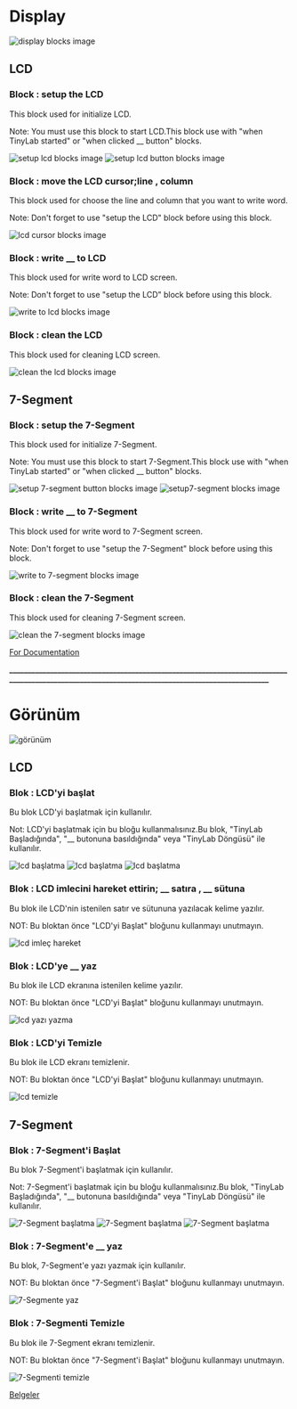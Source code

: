 # Display
![display blocks image](../../_assets/display.PNG)

## LCD

### Block : setup the LCD

This block used for initialize LCD.

Note: You must use this block to start LCD.This block use with  "when TinyLab started" or "when clicked __ button" blocks.

![setup lcd blocks image](../../_assets/setup_lcd.PNG)
![setup lcd button  blocks image](../../_assets/setup_lcd_button.PNG)

### Block : move the LCD cursor;line __, column__

This block used for choose the line and column  that you want to write word.

Note: Don't forget to use "setup the LCD" block before using this block.

![lcd cursor blocks image](../../_assets/lcd_cursor.PNG)

### Block : write __ to LCD

This block used for write word to LCD screen.

Note: Don't forget to use "setup the LCD" block before using this block.

![write to lcd blocks image](../../_assets/write_lcd.PNG)

### Block : clean the LCD

This block used for cleaning LCD screen. 

![clean the lcd blocks image](../../_assets/clean_the_lcd_block.PNG)

## 7-Segment

### Block : setup the 7-Segment

This block used for initialize 7-Segment.

Note:  You must use this block to start 7-Segment.This block use with  "when TinyLab started" or "when clicked __ button" blocks.

![setup 7-segment button blocks image](../../_assets/setup_7_button.PNG) 
![setup7-segment  blocks image](../../_assets/setup_7_segment.PNG)

### Block : write __ to 7-Segment

This block used for write word to 7-Segment screen.

Note: Don't forget to use "setup the 7-Segment" block before using this block.

![write to 7-segment blocks image](../../_assets/write_7_segment.PNG)

### Block : clean the 7-Segment

This block used for cleaning 7-Segment screen. 

![clean the 7-segment blocks image](../../_assets/clean_the_7_segment.PNG)

[For Documentation](https://github.com/Robotistan-Workspace/tinylab-mblock-extension-documentation/tree/main/doc)

**_________________________________________________________________________________________________________________________________________________**

# Görünüm

![görünüm ](../../_assets/görünüm.PNG)

## LCD

### Blok : LCD'yi başlat

Bu blok LCD'yi başlatmak için kullanılır.

Not: LCD'yi başlatmak için bu bloğu kullanmalısınız.Bu blok, "TinyLab Başladığında", "__ butonuna basıldığında" veya "TinyLab Döngüsü" ile kullanılır.

![lcd başlatma](../../_assets/lcd_başlat.PNG)
![lcd başlatma](../../_assets/lcd_buton.PNG)
![lcd başlatma](../../_assets/lcd_başlat_döngü.PNG)

### Blok : LCD imlecini hareket ettirin; __ satıra , __ sütuna

Bu blok ile LCD'nin istenilen satır ve sütununa yazılacak kelime yazılır.

NOT: Bu bloktan önce "LCD'yi Başlat" bloğunu kullanmayı unutmayın.

![lcd imleç hareket ](../../_assets/imleç.PNG)

### Blok : LCD'ye __ yaz

Bu blok ile LCD ekranına istenilen kelime yazılır.

NOT: Bu bloktan önce "LCD'yi Başlat" bloğunu kullanmayı unutmayın.

![lcd yazı yazma ](../../_assets/lcd_yaz.PNG)

### Blok : LCD'yi Temizle

Bu blok ile LCD ekranı temizlenir.

NOT: Bu bloktan önce "LCD'yi Başlat" bloğunu kullanmayı unutmayın.

![lcd temizle ](../../_assets/lcd_temizle.PNG)


## 7-Segment

### Blok : 7-Segment'i Başlat

Bu blok 7-Segment'i başlatmak için kullanılır.

Not: 7-Segment'i başlatmak için bu bloğu kullanmalısınız.Bu blok, "TinyLab Başladığında", "__ butonuna basıldığında" veya "TinyLab Döngüsü" ile kullanılır.

![7-Segment başlatma](../../_assets/7-segment_başlat.PNG)
![7-Segment başlatma](../../_assets/7segment.PNG)
![7-Segment başlatma](../../_assets/tiny_7_segment.PNG)

### Blok : 7-Segment'e __ yaz

Bu blok, 7-Segment'e yazı yazmak için kullanılır.

NOT: Bu bloktan önce "7-Segment'i Başlat" bloğunu kullanmayı unutmayın.

![7-Segmente yaz](../../_assets/7segment_yaz.PNG)

### Blok : 7-Segmenti Temizle

Bu blok ile 7-Segment ekranı temizlenir.

NOT: Bu bloktan önce "7-Segment'i Başlat" bloğunu kullanmayı unutmayın.

![7-Segmenti temizle](../../_assets/7segment_temizle.PNG)

[Belgeler](https://github.com/Robotistan-Workspace/tinylab-mblock-extension-documentation/tree/main/doc)